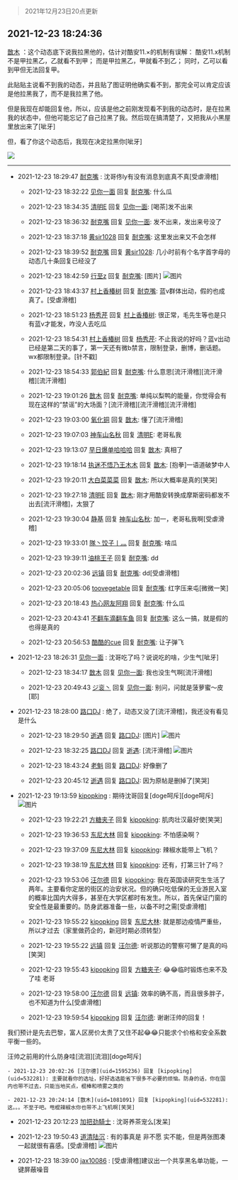 > 2021年12月23日20点更新
<link rel="stylesheet" href="https://cdn.jsdelivr.net/gh/taotie6/sampleJSON@main/css/photo_show.css">
<meta name="referrer" content="no-referrer" />


 ## 2021-12-23 18:24:36 

 [㪚木](https://www.coolapk.com/feed/32317608?shareKey=MTZmMDA5NGU5ZTUwNjFjNDU1ZTQ~) ：这个动态底下说我拉黑他的，估计对酷安11.×的机制有误解：
酷安11.x机制不是甲拉黑乙，乙就看不到甲；
而是甲拉黑乙，甲就看不到乙；
同时，乙可以看到甲但无法回复甲。

此贴贴主说看不到我的动态，并且贴了图证明他确实看不到，那完全可以肯定应该是他拉黑我了，而不是我拉黑了他。<!--break-->

但是我现在却能回复他，所以，应该是他之前刚发现看不到我的动态时，是在拉黑我的状态中，但他可能忘记了自己拉黑了我。然后现在搞清楚了，又把我从小黑屋里放出来了[呲牙]

但，看了你这个动态后，我现在决定拉黑你[呲牙] 

<div class="album">
<img class="img-item" src="https://image.coolapk.com/feed/2021/1223/18/1081091_a0f6a1fa_5075_5854_919@1080x1162.png" />
</div>

 ------- 

- 2021-12-23 18:29:47 [耐克嘴](uid=2731345) : 沈哥佟ly有没有消息到底真不真[受虐滑稽] 

    - 2021-12-23 18:32:22 [见你一面](uid=598942) 回复 [耐克嘴](uid=2731345): 什么瓜 

    - 2021-12-23 18:34:35 [清明E](uid=1792072) 回复 [见你一面](uid=598942): [喝茶]发不出来 

    - 2021-12-23 18:36:32 [耐克嘴](uid=2731345) 回复 [见你一面](uid=598942): 发不出来，发出来号没了 

    - 2021-12-23 18:37:18 [黄sir1028](uid=905870) 回复 [耐克嘴](uid=2731345): 这里发出来又不会怎样 

    - 2021-12-23 18:39:52 [耐克嘴](uid=2731345) 回复 [黄sir1028](uid=905870): 几小时前有个名字首字母的动态几十条回复已经没了 

    - 2021-12-23 18:42:59 [行至z](uid=582810) 回复 [耐克嘴](uid=2731345): [图片] ![图片](https://image.coolapk.com/feed/2021/1223/18/582810_afcc7bb0_6177_82_710@977x336.jpeg)

    - 2021-12-23 18:43:37 [村上香椿树](uid=1121303) 回复 [耐克嘴](uid=2731345): 蓝v群体出动，假的也成真了。[受虐滑稽] 

    - 2021-12-23 18:51:23 [杨秀芹](uid=1849145) 回复 [村上香椿树](uid=1121303): 很正常，毛先生等也是只有蓝v才能发，咋没人去吃瓜 

    - 2021-12-23 18:54:31 [村上香椿树](uid=1121303) 回复 [杨秀芹](uid=1849145): 不止我说的好吗？蓝v出动已经是第二天的事了，第一天还有微b禁言，限制登录，删博，删话题。wx都限制登录。[针不戳] 

    - 2021-12-23 18:54:33 [郭伯紀](uid=2859803) 回复 [耐克嘴](uid=2731345): 什么意思[流汗滑稽][流汗滑稽][流汗滑稽] 

    - 2021-12-23 19:01:26 [㪚木](uid=1081091) 回复 [耐克嘴](uid=2731345): 单纯以梨鸭的能量，你觉得会有现在这样的“禁谣”的大场面？[流汗滑稽][流汗滑稽][流汗滑稽] 

    - 2021-12-23 19:03:00 [氧化铜](uid=1042951) 回复 [㪚木](uid=1081091): 懂了[流汗滑稽] 

    - 2021-12-23 19:07:03 [神车山名秋](uid=1030948) 回复 [清明E](uid=1792072): 老哥私我 

    - 2021-12-23 19:13:07 [早日爆单哈哈哈](uid=2188936) 回复 [㪚木](uid=1081091): 真相了 

    - 2021-12-23 19:18:14 [执迷不悟乃王木木](uid=2085738) 回复 [㪚木](uid=1081091): [抱拳]一语道破梦中人 

    - 2021-12-23 19:20:11 [大白菜菜菜](uid=2081020) 回复 [㪚木](uid=1081091): 所以大概率是真的[笑哭] 

    - 2021-12-23 19:27:18 [清明E](uid=1792072) 回复 [㪚木](uid=1081091): 刚才用酷安转换成摩斯密码都发不出去[流汗滑稽]，太狠了 

    - 2021-12-23 19:30:04 [静基](uid=1353091) 回复 [神车山名秋](uid=1030948): 加一，老哥私我啊[受虐滑稽] 

    - 2021-12-23 19:33:01 [隊丶饺子丨灬](uid=1473276) 回复 [耐克嘴](uid=2731345): 啥瓜 

    - 2021-12-23 19:39:11 [油桃王子](uid=15045716) 回复 [耐克嘴](uid=2731345): dd 

    - 2021-12-23 20:02:36 [远镇](uid=1471248) 回复 [耐克嘴](uid=2731345): dd[受虐滑稽] 

    - 2021-12-23 20:05:06 [toovegetable](uid=2180995) 回复 [耐克嘴](uid=2731345): 红字压来屯[微微一笑] 

    - 2021-12-23 20:18:43 [热心网友阿翔](uid=1384132) 回复 [耐克嘴](uid=2731345): 什么瓜 

    - 2021-12-23 20:43:41 [不翻车滴翻车鱼](uid=2755635) 回复 [耐克嘴](uid=2731345): 这么一搞，就是假的也得是真的 

    - 2021-12-23 20:56:53 [酷酷的cue](uid=2882563) 回复 [耐克嘴](uid=2731345): 让子弹飞 

- 2021-12-23 18:26:31 [见你一面](uid=598942) : 沈哥吃了吗？说说吃的啥，少生气[呲牙] 

    - 2021-12-23 18:34:17 [㪚木](uid=1081091) 回复 [见你一面](uid=598942): 我也没生气啊[流汗滑稽] 

    - 2021-12-23 20:49:43 [ジ衮丶](uid=494451) 回复 [见你一面](uid=598942): 别问，问就是菠萝蜜～皮[耶] 

- 2021-12-23 18:28:00 [路口DJ](uid=2951090) : 绝了，动态又没了[流汗滑稽]，我还没有看见是什么 

    - 2021-12-23 18:29:50 [逝遇](uid=2589293) 回复 [路口DJ](uid=2951090): [图片] ![图片](https://image.coolapk.com/feed/2021/1223/18/2589293_3fc894df_5389_3466_12@1080x2400.jpeg)

    - 2021-12-23 18:32:25 [路口DJ](uid=2951090) 回复 [逝遇](uid=2589293): [流汗滑稽] ![图片](https://image.coolapk.com/feed/2021/1223/18/2951090_2f8d8a16_5544_1634_839@1600x2560.jpeg)

    - 2021-12-23 18:43:24 [老魁](uid=1703096) 回复 [路口DJ](uid=2951090): 好像删了 

    - 2021-12-23 20:45:12 [逝遇](uid=2589293) 回复 [路口DJ](uid=2951090): 因为原帖是删掉了[笑哭] 

- 2021-12-23 19:13:59 [kipopking](uid=532281) : 期待沈哥回复[doge呵斥][doge呵斥] ![图片](https://image.coolapk.com/feed/2021/1223/19/532281_ed1f07f8_8037_746_241@1433x1765.jpeg)

    - 2021-12-23 19:22:21 [方糖夹子](uid=3319968) 回复 [kipopking](uid=532281): 肌肉壮汉最好使[笑哭] 

    - 2021-12-23 19:36:53 [东尼大林](uid=1612569) 回复 [kipopking](uid=532281): 不怕感染啊？ 

    - 2021-12-23 19:37:09 [东尼大林](uid=1612569) 回复 [kipopking](uid=532281): 辣椒水能带上飞机？ 

    - 2021-12-23 19:38:19 [东尼大林](uid=1612569) 回复 [kipopking](uid=532281): 还有，打第三针了吗？ 

    - 2021-12-23 19:53:06 [汪尔德](uid=1595236) 回复 [kipopking](uid=532281): 我在英国读研究生生活了两年。主要看你定居的街区的治安状况。但的确只吃低保的无业游民入室的概率比国内大得多，甚至在大学区都时有发生。所以，首先保证门窗的安全性是最重要的。防身武器准备一些，以备不时之需[受虐滑稽] 

    - 2021-12-23 19:55:22 [kipopking](uid=532281) 回复 [东尼大林](uid=1612569): 就是那边疫情严重些，所以才过去（家里做药企的，新冠时期必须转型） 

    - 2021-12-23 19:55:22 [远镇](uid=1471248) 回复 [汪尔德](uid=1595236): 听说那边的警察可懒了是真的吗[笑哭] 

    - 2021-12-23 19:55:43 [kipopking](uid=532281) 回复 [方糖夹子](uid=3319968): 😂😂临时锻炼也来不及了哇 老哥 

    - 2021-12-23 19:58:00 [汪尔德](uid=1595236) 回复 [远镇](uid=1471248): 效率的确不高，而且很多胖子，也不知道为什么[受虐滑稽] 

    - 2021-12-23 19:59:54 [kipopking](uid=532281) 回复 [汪尔德](uid=1595236): 谢谢汪帅的回复！

我们预计是先去巴黎，富人区房价太贵了又住不起😂😂只能求个价格和安全系数平衡一些的。

汪帅之前用的什么防身哇[流泪][流泪][doge呵斥] 

    - 2021-12-23 20:02:26 [汪尔德](uid=1595236) 回复 [kipopking](uid=532281): 主要就看你的选址，好好选选能省下很多不必要的烦恼。防身的话，你在国内也带不过去，只能当地买点，棍棒和喷雾之类的 

    - 2021-12-23 20:24:14 [㪚木](uid=1081091) 回复 [kipopking](uid=532281): 这。。。不至于吧。甩棍辣椒水你也带不上飞机啊[笑哭] 

- 2021-12-23 20:12:23 [加把劲騎士](uid=647149) : 沈哥养茶宠么[发呆] 

- 2021-12-23 19:50:43 [道清陆沉](uid=889471) : 有的事真是 非不愿 实不能，但是两张图凑一起就很有喜感。[受虐滑稽] ![图片](https://image.coolapk.com/feed/2021/1223/19/889471_410dc25f_0241_3665_149@1553x5337.jpeg)

- 2021-12-23 18:39:00 [jax10086](uid=797822) : [受虐滑稽]建议出一个共享黑名单功能，一键屏蔽噪音 

